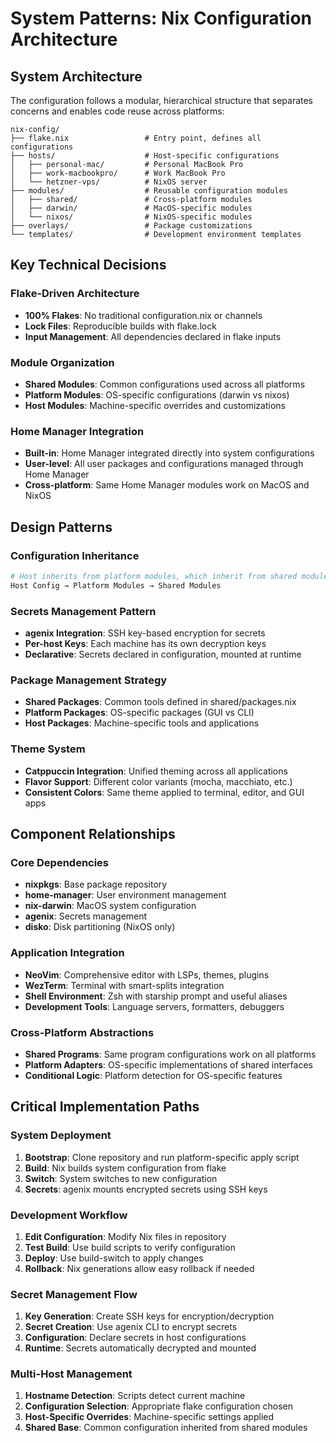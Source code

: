 # System Patterns: Nix Configuration Architecture

## System Architecture
The configuration follows a modular, hierarchical structure that separates concerns and enables code reuse across platforms:

```
nix-config/
├── flake.nix                 # Entry point, defines all configurations
├── hosts/                    # Host-specific configurations
│   ├── personal-mac/         # Personal MacBook Pro
│   ├── work-macbookpro/      # Work MacBook Pro
│   └── hetzner-vps/          # NixOS server
├── modules/                  # Reusable configuration modules
│   ├── shared/               # Cross-platform modules
│   ├── darwin/               # MacOS-specific modules
│   └── nixos/                # NixOS-specific modules
├── overlays/                 # Package customizations
└── templates/                # Development environment templates
```

## Key Technical Decisions

### Flake-Driven Architecture
- **100% Flakes**: No traditional configuration.nix or channels
- **Lock Files**: Reproducible builds with flake.lock
- **Input Management**: All dependencies declared in flake inputs

### Module Organization
- **Shared Modules**: Common configurations used across all platforms
- **Platform Modules**: OS-specific configurations (darwin vs nixos)
- **Host Modules**: Machine-specific overrides and customizations

### Home Manager Integration
- **Built-in**: Home Manager integrated directly into system configurations
- **User-level**: All user packages and configurations managed through Home Manager
- **Cross-platform**: Same Home Manager modules work on MacOS and NixOS

## Design Patterns

### Configuration Inheritance
```nix
# Host inherits from platform modules, which inherit from shared modules
Host Config → Platform Modules → Shared Modules
```

### Secrets Management Pattern
- **agenix Integration**: SSH key-based encryption for secrets
- **Per-host Keys**: Each machine has its own decryption keys
- **Declarative**: Secrets declared in configuration, mounted at runtime

### Package Management Strategy
- **Shared Packages**: Common tools defined in shared/packages.nix
- **Platform Packages**: OS-specific packages (GUI vs CLI)
- **Host Packages**: Machine-specific tools and applications

### Theme System
- **Catppuccin Integration**: Unified theming across all applications
- **Flavor Support**: Different color variants (mocha, macchiato, etc.)
- **Consistent Colors**: Same theme applied to terminal, editor, and GUI apps

## Component Relationships

### Core Dependencies
- **nixpkgs**: Base package repository
- **home-manager**: User environment management
- **nix-darwin**: MacOS system configuration
- **agenix**: Secrets management
- **disko**: Disk partitioning (NixOS only)

### Application Integration
- **NeoVim**: Comprehensive editor with LSPs, themes, plugins
- **WezTerm**: Terminal with smart-splits integration
- **Shell Environment**: Zsh with starship prompt and useful aliases
- **Development Tools**: Language servers, formatters, debuggers

### Cross-Platform Abstractions
- **Shared Programs**: Same program configurations work on all platforms
- **Platform Adapters**: OS-specific implementations of shared interfaces
- **Conditional Logic**: Platform detection for OS-specific features

## Critical Implementation Paths

### System Deployment
1. **Bootstrap**: Clone repository and run platform-specific apply script
2. **Build**: Nix builds system configuration from flake
3. **Switch**: System switches to new configuration
4. **Secrets**: agenix mounts encrypted secrets using SSH keys

### Development Workflow
1. **Edit Configuration**: Modify Nix files in repository
2. **Test Build**: Use build scripts to verify configuration
3. **Deploy**: Use build-switch to apply changes
4. **Rollback**: Nix generations allow easy rollback if needed

### Secret Management Flow
1. **Key Generation**: Create SSH keys for encryption/decryption
2. **Secret Creation**: Use agenix CLI to encrypt secrets
3. **Configuration**: Declare secrets in host configurations
4. **Runtime**: Secrets automatically decrypted and mounted

### Multi-Host Management
1. **Hostname Detection**: Scripts detect current machine
2. **Configuration Selection**: Appropriate flake configuration chosen
3. **Host-Specific Overrides**: Machine-specific settings applied
4. **Shared Base**: Common configuration inherited from shared modules
